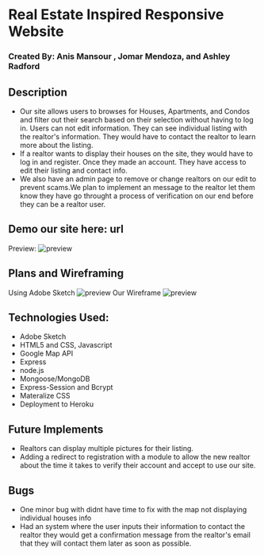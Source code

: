 # Real Estate Inspired Responsive Website

### Created By: Anis Mansour , Jomar Mendoza, and Ashley Radford

## Description
* Our site allows users to browses for Houses, Apartments, and Condos and filter out their search based on
their selection without having to log in. Users can not edit information. They can see individual listing with the realtor's information. They would have to contact the realtor to learn more about the listing.
* If a realtor wants to display their houses on the site, they would have to log in and register. Once they made
an account. They have access to edit their listing and contact info.
* We also have an admin page to remove or change realtors on our edit to prevent scams.We plan to implement an
message to the realtor let them know they have go throught a process of verification on our end before they can be a realtor user.

## Demo our site here: url

 Preview: ![preview](https://i.imgur.com/8VvdcFH.png)

## Plans and Wireframing
  Using Adobe Sketch 
    ![preview](https://i.imgur.com/I4NiFLE.png)
 Our Wireframe
    ![preview](https://i.imgur.com/GvGxtR0.jpg)
## Technologies Used:
* Adobe Sketch
* HTML5 and CSS, Javascript
* Google Map API
* Express
* node.js
* Mongoose/MongoDB
* Express-Session and Bcrypt
* Materalize CSS
* Deployment to Heroku

## Future Implements
* Realtors can display multiple pictures for their listing.
* Adding a redirect to registration with a module to allow the new realtor about the time it takes to 
verify their account and accept to use our site.

## Bugs
* One minor bug with didnt have time to fix with the map not displaying individual houses info
* Had an system where the user inputs their information to contact the realtor they would get a confirmation message from the realtor's email that they will contact them later as soon as possible.